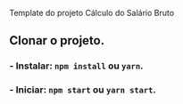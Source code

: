 

Template do projeto Cálculo do Salário Bruto

## Clonar o projeto.

### - Instalar: `npm install` ou `yarn`.

### - Iniciar: `npm start` ou `yarn start`.
